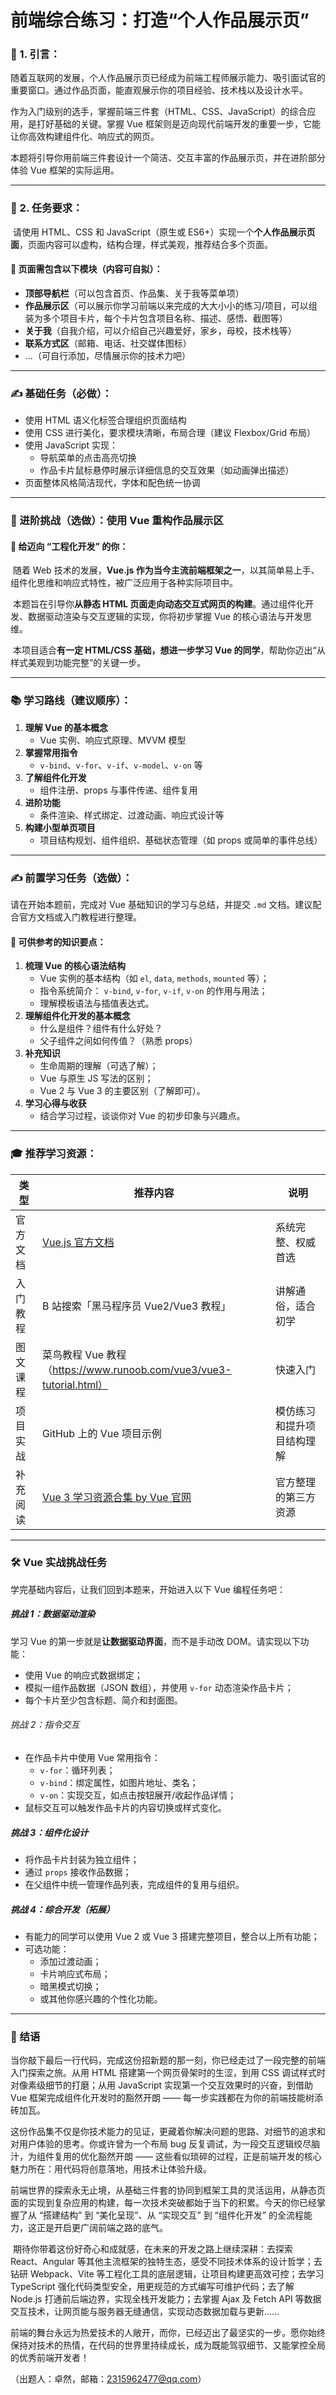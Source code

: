 # 前端综合练习：打造“个人作品展示页”

### 🔰 1. 引言：

​	随着互联网的发展，个人作品展示页已经成为前端工程师展示能力、吸引面试官的重要窗口。通过作品页面，能直观展示你的项目经验、技术栈以及设计水平。

​	作为入门级别的选手，掌握前端三件套（HTML、CSS、JavaScript）的综合应用，是打好基础的关键。掌握 Vue 框架则是迈向现代前端开发的重要一步，它能让你高效构建组件化、响应式的网页。

​	本题将引导你用前端三件套设计一个简洁、交互丰富的作品展示页，并在进阶部分体验 Vue 框架的实际运用。

------

### 🧾 2. 任务要求：

​	请使用 HTML、CSS 和 JavaScript（原生或 ES6+）实现一个**个人作品展示页面**，页面内容可以虚构，结构合理，样式美观，推荐结合多个页面。

#### 📌 页面需包含以下模块（内容可自拟）：

- **顶部导航栏**（可以包含首页、作品集、关于我等菜单项）
- **作品展示区**（可以展示你学习前端以来完成的大大小小的练习/项目，可以组装为多个项目卡片，每个卡片包含项目名称、描述、感悟、截图等）
- **关于我**（自我介绍，可以介绍自己兴趣爱好，家乡，母校，技术栈等）
- **联系方式区**（邮箱、电话、社交媒体图标）
- ...（可自行添加，尽情展示你的技术力吧）

------

### ✍️ 基础任务（必做）：

- 使用 HTML 语义化标签合理组织页面结构
- 使用 CSS 进行美化，要求模块清晰，布局合理（建议 Flexbox/Grid 布局）
- 使用 JavaScript 实现：
  - 导航菜单的点击高亮切换
  - 作品卡片鼠标悬停时展示详细信息的交互效果（如动画弹出描述）
- 页面整体风格简洁现代，字体和配色统一协调

------

### 🚀 进阶挑战（选做）：使用 Vue 重构作品展示区

#### 🔰 给迈向 “工程化开发” 的你：

​	随着 Web 技术的发展，**Vue.js 作为当今主流前端框架之一**，以其简单易上手、组件化思维和响应式特性，被广泛应用于各种实际项目中。

​	本题旨在引导你**从静态 HTML 页面走向动态交互式网页的构建**。通过组件化开发、数据驱动渲染与交互逻辑的实现，你将初步掌握 Vue 的核心语法与开发思维。

​	本项目适合**有一定 HTML/CSS 基础，想进一步学习 Vue 的同学**，帮助你迈出“从样式美观到功能完整”的关键一步。

------

### 📚 学习路线（建议顺序）：

1. **理解 Vue 的基本概念**
   - Vue 实例、响应式原理、MVVM 模型
2. **掌握常用指令**
   - `v-bind`、`v-for`、`v-if`、`v-model`、`v-on` 等
3. **了解组件化开发**
   - 组件注册、props 与事件传递、组件复用
4. **进阶功能**
   - 条件渲染、样式绑定、过渡动画、响应式设计等
5. **构建小型单页项目**
   - 项目结构规划、组件组织、基础状态管理（如 props 或简单的事件总线）

------

### ✍️ 前置学习任务（选做）：

请在开始本题前，完成对 Vue 基础知识的学习与总结，并提交 `.md` 文档。建议配合官方文档或入门教程进行整理。

#### 📌 可供参考的知识要点：

1. **梳理 Vue 的核心语法结构**
   - Vue 实例的基本结构（如 `el`, `data`, `methods`, `mounted` 等）；
   - 指令系统简介： `v-bind`, `v-for`, `v-if`, `v-on` 的作用与用法；
   - 理解模板语法与插值表达式。
2. **理解组件化开发的基本概念**
   - 什么是组件？组件有什么好处？
   - 父子组件之间如何传值？（熟悉 props）
3. **补充知识**
   - 生命周期的理解（可选了解）；
   - Vue 与原生 JS 写法的区别；
   - Vue 2 与 Vue 3 的主要区别（了解即可）。
4. **学习心得与收获**
   - 结合学习过程，谈谈你对 Vue 的初步印象与兴趣点。

------

### 🎓 推荐学习资源：

| 类型     | 推荐内容                                                     | 说明                       |
| -------- | ------------------------------------------------------------ | -------------------------- |
| 官方文档 | [Vue.js 官方文档](https://cn.vuejs.org/)                     | 系统完整、权威首选         |
| 入门教程 | B 站搜索「黑马程序员 Vue2/Vue3 教程」                        | 讲解通俗，适合初学         |
| 图文课程 | 菜鸟教程 Vue 教程（https://www.runoob.com/vue3/vue3-tutorial.html） | 快速入门                   |
| 项目实战 | GitHub 上的 Vue 项目示例                                     | 模仿练习和提升项目结构理解 |
| 补充阅读 | [Vue 3 学习资源合集 by Vue 官网](https://vuejs.org/resources/) | 官方整理的第三方资源       |

------

### 🛠️ Vue 实战挑战任务

学完基础内容后，让我们回到本题来，开始进入以下 Vue 编程任务吧：

##### 挑战 1：数据驱动渲染

学习 Vue 的第一步就是**让数据驱动界面**，而不是手动改 DOM。请实现以下功能：

- 使用 Vue 的响应式数据绑定；
- 模拟一组作品数据（JSON 数组），并使用 `v-for` 动态渲染作品卡片；
- 每个卡片至少包含标题、简介和封面图。

###### 挑战 2：指令交互

- 在作品卡片中使用 Vue 常用指令：
  - `v-for`：循环列表；
  - `v-bind`：绑定属性，如图片地址、类名；
  - `v-on`：实现交互，如点击按钮展开/收起作品详情；
- 鼠标交互可以触发作品卡片的内容切换或样式变化。

##### 挑战 3：组件化设计

- 将作品卡片封装为独立组件；
- 通过 `props` 接收作品数据；
- 在父组件中统一管理作品列表，完成组件的复用与组织。

##### 挑战 4：综合开发（拓展）

- 有能力的同学可以使用 Vue 2 或 Vue 3 搭建完整项目，整合以上所有功能；
- 可选功能：
  - 添加过渡动画；
  - 卡片响应式布局；
  - 暗黑模式切换；
  - 或其他你感兴趣的个性化功能。

------

### 🎉 结语

​	当你敲下最后一行代码，完成这份招新题的那一刻，你已经走过了一段完整的前端入门探索之旅。从用 HTML 搭建第一个网页骨架时的生涩，到用 CSS 调试样式时对像素级细节的打磨；从用 JavaScript 实现第一个交互效果时的兴奋，到借助 Vue 框架完成组件化开发时的豁然开朗 —— 每一步实践都在为你的前端技能树添砖加瓦。

​	这份作品集不仅是你技术能力的见证，更藏着你解决问题的思路、对细节的追求和对用户体验的思考。你或许曾为一个布局 bug 反复调试，为一段交互逻辑绞尽脑汁，为组件复用的优化豁然开朗 —— 这些看似琐碎的过程，正是前端开发的核心魅力所在：用代码将创意落地，用技术让体验升级。

​	前端世界的探索永无止境，从基础三件套的协同到框架工具的灵活运用，从静态页面的实现到复杂应用的构建，每一次技术突破都始于当下的积累。今天的你已经掌握了从 “搭建结构” 到 “美化呈现”、从 “实现交互” 到 “组件化开发” 的全流程能力，这正是开启更广阔前端之路的底气。

​	期待你带着这份好奇心和成就感，在未来的开发之路上继续深耕：去探索 React、Angular 等其他主流框架的独特生态，感受不同技术体系的设计哲学；去钻研 Webpack、Vite 等工程化工具的底层逻辑，让项目构建更高效可控；去学习 TypeScript 强化代码类型安全，用更规范的方式编写可维护代码；去了解 Node.js 打通前后端边界，实现全栈开发能力；去掌握 Ajax 及 Fetch API 等数据交互技术，让网页能与服务器无缝通信，实现动态数据加载与更新......

​	前端的舞台永远为热爱技术的人敞开，而你，已经迈出了最坚实的一步。愿你始终保持对技术的热情，在代码的世界里持续成长，成为既能驾驭细节、又能掌控全局的优秀前端开发者！

（出题人：卓然，邮箱：2315962477@qq.com）
